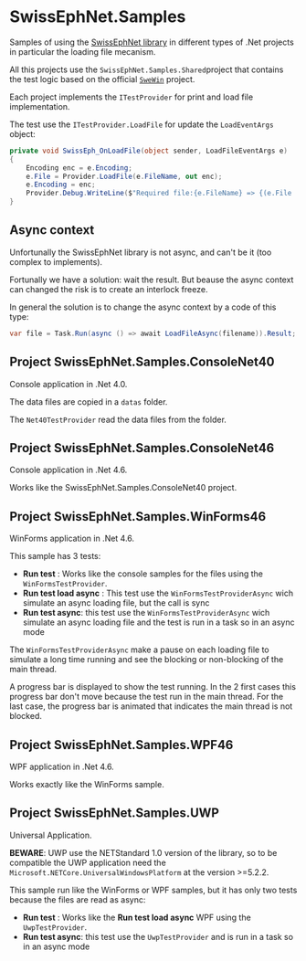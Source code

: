 # SwissEphNet.Samples

Samples of using the [SwissEphNet library](https://github.com/ygrenier/SwissEphNet) in
different types of .Net projects in particular the loading file
mecanism.

All this projects use the `SwissEphNet.Samples.Shared`project 
that contains the test logic based on the official [`SweWin`](https://github.com/ygrenier/SwissEphNet/tree/master/Programs/SweWin) 
project.

Each project implements the `ITestProvider` for print and
load file implementation.

The test use the `ITestProvider.LoadFile` for update the `LoadEventArgs` 
object:

```csharp
private void SwissEph_OnLoadFile(object sender, LoadFileEventArgs e)
{
    Encoding enc = e.Encoding;
    e.File = Provider.LoadFile(e.FileName, out enc);
    e.Encoding = enc;
    Provider.Debug.WriteLine($"Required file:{e.FileName} => {(e.File != null ? "OK" : "Not found")}");
}
```

## Async context

Unfortunally the SwissEphNet library is not async, and can't be it (too complex to implements).

Fortunally we have a solution: wait the result. But beause the async context can changed the
risk is to create an interlock freeze.

In general the solution is to change the async context by a code of this type:
```csharp
var file = Task.Run(async () => await LoadFileAsync(filename)).Result;
```

## Project SwissEphNet.Samples.ConsoleNet40

Console application in .Net 4.0.

The data files are copied in a `datas` folder.

The `Net40TestProvider` read the data files from the folder.

## Project SwissEphNet.Samples.ConsoleNet46

Console application in .Net 4.6.

Works like the SwissEphNet.Samples.ConsoleNet40 project.

## Project SwissEphNet.Samples.WinForms46

WinForms application in .Net 4.6.

This sample has 3 tests:

- **Run test** : Works like the console samples for the 
files using the `WinFormsTestProvider`.
- **Run test load async** : This test use the `WinFormsTestProviderAsync`
wich simulate an async loading file, but the call is sync
- **Run test async**: this test use the `WinFormsTestProviderAsync`
wich simulate an async loading file and the test is run in a task so in 
an async mode

The `WinFormsTestProviderAsync` make a pause on each loading file to
simulate a long time running and see the blocking or non-blocking of the main 
thread.

A progress bar is displayed to show the test running. In the 2 first cases
this progress bar don't move because the test run in the main thread. For
the last case, the progress bar is animated that indicates the main thread
is not blocked.

## Project SwissEphNet.Samples.WPF46

WPF application in .Net 4.6.

Works exactly like the WinForms sample.

## Project SwissEphNet.Samples.UWP

Universal Application.

**BEWARE**: UWP use the NETStandard 1.0 version of the library, so to be
compatible the UWP application need the 
`Microsoft.NETCore.UniversalWindowsPlatform` at the version >=5.2.2.

This sample run like the WinForms or WPF samples, but it has only two 
tests because the files are read as async:

- **Run test** : Works like the **Run test load async** WPF using the `UwpTestProvider`.
- **Run test async**: this test use the `UwpTestProvider`
and is run in a task so in an async mode

